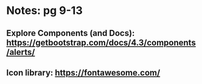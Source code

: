 # Notes: pg 9-13

## Explore Components (and Docs): https://getbootstrap.com/docs/4.3/components/alerts/

## Icon library: https://fontawesome.com/


